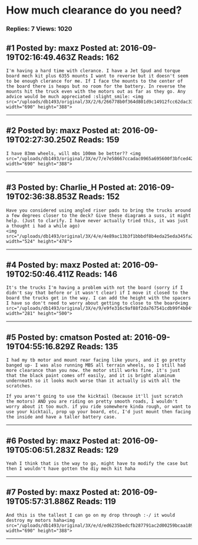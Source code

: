 # How much clearance do you need?

### Replies: 7 Views: 1020

## \#1 Posted by: maxz Posted at: 2016-09-19T02:16:49.463Z Reads: 162

```
I'm having a hard time with clerance. I have a Jet Spud and torque board mech kit plus 6355 mounts I want to reverse but it doesn't seem to be enough clerance for me. If I face the mounts to the center of the board there is heaps but no room for the battery. In reverse the mounts hit the truck even with the motors out as far as they go. Any advice would be much appreciated :slight_smile: <img src="/uploads/db1493/original/3X/2/6/266778b0f364d801d9c14912fcc62dac33fd5690.jpg" width="690" height="388">
```

---
## \#2 Posted by: maxz Posted at: 2016-09-19T02:27:30.250Z Reads: 159

```
I have 83mm wheels, will mbs 100mm be better?? <img src="/uploads/db1493/original/3X/e/7/e7e58667ccadac0965a695600f3bfced42a3af7f.jpg" width="690" height="388">
```

---
## \#3 Posted by: Charlie_H Posted at: 2016-09-19T02:36:38.853Z Reads: 152

```
Have you considered using angled riser pads to bring the trucks around a few degrees closer to the deck? Give these diagrams a suss, it might help. (Just to clarify. I have never actually tried this, it was just a thought i had a while ago) 
<img src="/uploads/db1493/original/3X/4/e/4e89ac13b3f1bbbdf8b4eda25eda345fa2b6b257.jpg" width="524" height="478">
```

---
## \#4 Posted by: maxz Posted at: 2016-09-19T02:50:46.411Z Reads: 146

```
It's the trucks I'm having a problem with not the board (sorry if I didn't say that before or it wasn't clear) if I move it closed to the board the trucks get in the way. I can add the height with the spacers I have so don't need to worry about getting to close to the board<img src="/uploads/db1493/original/3X/e/9/e9fe316c9af88f2da767541cdb99f4b04fa5c261.jpg" width="281" height="500">
```

---
## \#5 Posted by: cmatson Posted at: 2016-09-19T04:55:16.829Z Reads: 135

```
I had my tb motor and mount rear facing like yours, and it go pretty banged up- I was also running MBS all terrain wheels, so I still had more clearance than you now. the motor still works fine, it's just that the black paint comes off easily, and it is bright aluminum underneath so it looks much worse than it actually is with all the scratches. 

If you aren't going to use the kicktail (because it'll just scratch the motors) AND you are riding on pretty smooth roads, I wouldn't worry about it too much. if you ride somewhere kinda rough, or want to use your kicktail, prop up your board, etc, I'd just mount then facing the inside and have a taller battery case.
```

---
## \#6 Posted by: maxz Posted at: 2016-09-19T05:06:51.283Z Reads: 129

```
Yeah I think that is the way to go, might have to modify the case but then I wouldn't have gotten the diy mech kit haha
```

---
## \#7 Posted by: maxz Posted at: 2016-09-19T05:57:31.886Z Reads: 119

```
And this is the tallest I can go on my drop through :-/ it would destroy my motors haha<img src="/uploads/db1493/original/3X/e/d/ed6235bedcfb287791ac2d00259bcaa18921e5bb.jpg" width="690" height="388">
```

---
